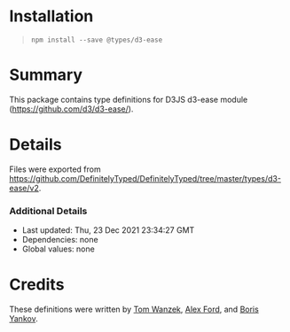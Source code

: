 # Installation
> `npm install --save @types/d3-ease`

# Summary
This package contains type definitions for D3JS d3-ease module (https://github.com/d3/d3-ease/).

# Details
Files were exported from https://github.com/DefinitelyTyped/DefinitelyTyped/tree/master/types/d3-ease/v2.

### Additional Details
 * Last updated: Thu, 23 Dec 2021 23:34:27 GMT
 * Dependencies: none
 * Global values: none

# Credits
These definitions were written by [Tom Wanzek](https://github.com/tomwanzek), [Alex Ford](https://github.com/gustavderdrache), and [Boris Yankov](https://github.com/borisyankov).
